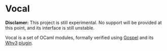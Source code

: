 # Vocal

**Disclamer:** This project is still experimental. No support will be provided
at this point, and its interface is still unstable.

Vocal is a set of OCaml modules, formally verified using
[Gospel](https://github.com/ocaml-gospel/gospel) and its
[Why3](https://why3.lri.fr)
[plugin](https://github.com/ocaml-gospel/why3gospel).
